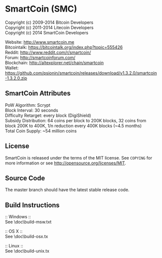 SmartCoin (SMC)
==============

Copyright (c) 2009-2014 Bitcoin Developers  
Copyright (c) 2011-2014 Litecoin Developers  
Copyright (c) 2014 SmartCoin Developers

Website: http://www.smartcoin.me  
Bitcointalk: https://bitcointalk.org/index.php?topic=555426  
Reddit: http://www.reddit.com/r/smartcoin/  
Forum: http://smartcoinforum.com/  
Blockchain: http://altexplorer.net/chain/smartcoin  
Wallet: https://github.com/psionin/smartcoin/releases/download/v1.3.2.0/smartcoin-1.3.2.0.zip


SmartCoin Attributes
--------------------
PoW Algorithm: Scrypt  
Block Interval: 30 seconds  
Difficulty Retarget: every block (DigiShield)  
Subsidy Distribution: 64 coins per block to 200K blocks, 32 coins from block 200K to 400K, 1/n reduction every 400K blocks (~4.5 months)  
Total Coin Supply: ~54 million coins


License
-------
SmartCoin is released under the terms of the MIT license. See `COPYING` for more information or see http://opensource.org/licenses/MIT.


Source Code
-----------
The master branch should have the latest stable release code.


Build Instructions
------------------
:: Windows ::  
See \doc\build-msw.txt

:: OS X ::  
See \doc\build-osx.tx

:: Linux ::  
See \doc\build-unix.tx
